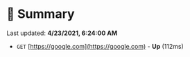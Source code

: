 # 📖 Summary
Last updated: **4/23/2021, 6:24:00 AM**

- `GET` [https://google.com](https://google.com) - **Up** (112ms)
